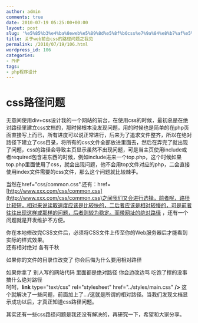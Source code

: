 ```yaml
---
author: admin
comments: true
date: 2010-07-19 05:25:00+00:00
layout: post
slug: '%e5%85%b3%e4%ba%8eweb%e5%89%8d%e5%8f%b0css%e7%9a%84%e8%b7%af%e5%be%84%e9%97%ae%e9%a2%98%e4%b9%8b%e6%88%91%e8%a7%81'
title: 关于web前台css的路径问题之我见
permalink: /2010/07/19/106.html
wordpress_id: 106
categories:
- PHP
tags:
- php程序设计
---
```





#  css路径问题




无意间使用div+css设计我的一个网站的前台，在使用css的时候，最初总是在绝对路径里建立css文档的，那时候根本没发现问题，用的时候也是简单的在php页面直接写上<link href="style.css" type="text/css" rel="stylesheet"/>而已，所有进度可以说正常进行，后来为了追求文件整齐，所以在绝对路径下建立了css目录，将所有的css文件全部放进里面去，然后在弄完了就出现了问题，css的路径会导致主页显示虽然不出现问题，可是当主页使用include或者required包含进东西的时候，例如include进来一个top.php，这个时候如果top.php里面使用了css，就会出现问题，他不会用top文件对应的php，二会直接使用index文件需要的css文件，那么这个问题就比较棘手。




当然在href="css/common.css".还有：href=[http://www.xxx.com/css/common.css](http://www.xxx.com/css/common.css)之间我们又会进行选择，前者呢，路径比较短，相对来说读取速度应该是比较快的，二后者应该是相对较慢的，可是前者往往出现这样或那样的问题，后者则较为稳定。而带网址的绝对路径 ，还有一个问题就是开发维护不方便。  
  
你在本地修改完CSS文件后，必须将CSS文件上传至你的Web服务器后才能看到实际的样式效果。  
还有相对绝对 各有千秋  
  
如果你的文件的目录位改变了 你会后悔为什么要用相对路径  
  
如果你拿了 别人写的网站代码 里面都是绝对路径 你会边改边骂 吃饱了撑的没事搞什么绝对路径  
呵呵，**link** type="text/css" rel="stylesheet" href="../styles/main.css" **/>** 这个就解决了一些问题，前面加上了.../这就是所谓的相对路径。当我们发现文档显示成功以后，才真正知道css路径问题。




其实还有一些css路径问题是我还没有解决的，再研究一下，希望和大家分享。



